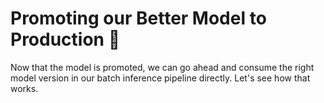 # Promoting our Better Model to Production 🥇

Now that the model is promoted, we can go ahead and consume the right model version in our
batch inference pipeline directly. Let's see how that works.
